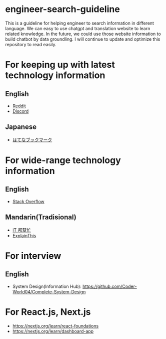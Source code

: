 # engineer-search-guideline

This is a guideline for helping engineer to search information in different language.
We can easy to use chatgpt and translation website to learn related knowledge.
In the future, we could use those website information to build chatbot by data groundling.
I will continue to update and optimize this repository to read easily.

# For keeping up with latest technology information

## English
- [Reddit](https://www.reddit.com/t/software_and_apps/)
- [Discord](https://discord.com/servers/science%20&%20tech)

## Japanese

- [はてなブックマーク](https://b.hatena.ne.jp/hotentry/it)


# For wide-range technology information

## English

- [Stack Overflow](https://stackoverflow.com/)


## Mandarin(Tradisional)

- [iT 邦幫忙](https://ithelp.ithome.com.tw/)
- [ExplainThis](https://www.explainthis.io/)

# For interview

## English
- System Design(Information Hub): https://github.com/Coder-World04/Complete-System-Design


# For React.js, Next.js

- https://nextjs.org/learn/react-foundations
- https://nextjs.org/learn/dashboard-app
